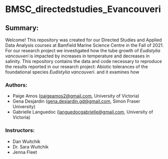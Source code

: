# BMSC_directedstudies_Evancouveri

## Summary: 
Welcome! This repository was created for our Directed Studies and Applied Data Analysis courses at Bamfield Marine Science Centre in the Fall of 2021. For our research project we investigated how the tube growth of *Eudistylia vancouveri* is impacted by increases in temperature and decreases in salinity. This repository contains the data and code necessary to reproduce the results reported in our research project: Abiotic tolerances of the foundational species *Eudistylia vancouveri*. and it examines how  

### Authors:
- Paige Amos (paigeamos2@gmail.com, University of Victoria)
- Gena Desjardin (gena.desjardin.gd@gmail.com, Simon Fraser University)
- Gabrielle Languedoc (languedocgabrielle@gmail.com, University of Victoria)

### Instructors:
- Dan Wuitchik
- Dr. Sara Wuitchik
- Jenna Fleet
